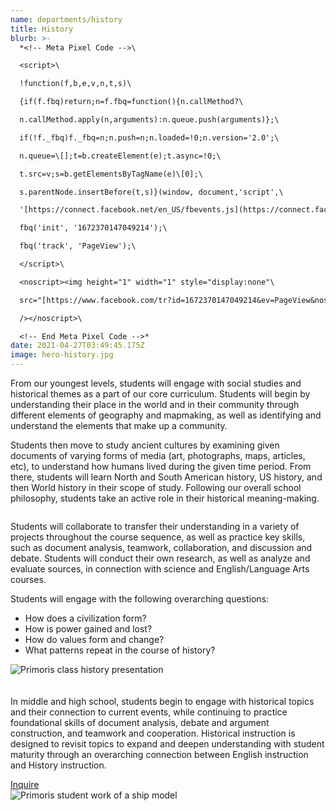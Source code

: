 ```yaml
---
name: departments/history
title: History
blurb: >-
  *<!-- Meta Pixel Code -->\

  <script>\

  !function(f,b,e,v,n,t,s)\

  {if(f.fbq)return;n=f.fbq=​function(){n.callMethod?\

  n.callMethod.apply(n,​arguments):n.queue.push(​arguments)};\

  if(!f._fbq)f._fbq=n;n.push=n;​n.loaded=!0;n.version='2.0';\

  n.queue=\[];t=b.createElement(​e);t.async=!0;\

  t.src=v;s=b.​getElementsByTagName(e)\[0];\

  s.parentNode.insertBefore(t,s)​}(window, document,'script',\

  '[https://connect.facebook.net/​en_US/fbevents.js](https://connect.facebook.net/en_US/fbevents.js)');\

  fbq('init', '1672370147049214');\

  fbq('track', 'PageView');\

  </script>\

  <noscript><img height="1" width="1" style="display:none"\

  src="[https://www.facebook.com/​tr?id=1672370147049214&ev=​PageView&noscript=1](https://www.facebook.com/tr?id=1672370147049214&ev=PageView&noscript=1)"\

  /></noscript>\

  <!-- End Meta Pixel Code -->*
date: 2021-04-27T03:49:45.175Z
image: hero-history.jpg
---
```

<p>From our youngest levels, students will engage with social studies and historical themes as a part of our core curriculum. Students will begin by understanding their place in the world and in their community through different elements of geography and mapmaking, as well as identifying and understand the elements that make up a community.</p>
<p>Students then move to study ancient cultures by examining given documents of varying forms of media (art, photographs, maps, articles, etc), to understand how humans lived during the given time period.  From there, students will learn North and South American history, US history, and then World history in their scope of study. Following our overall school philosophy, students take an active role in their historical meaning-making.</p>
<div class="row">
  <div class="column medium-6">
    <p>Students will collaborate to transfer their understanding in a variety of projects throughout the course sequence, as well as practice key skills, such as document analysis, teamwork, collaboration, and discussion and debate. Students will conduct their own research, as well as analyze and evaluate sources, in connection with science and English/Language Arts courses.</p>
    <p>Students will engage with the following overarching questions:</p>
    <ul class="bullets">
      <li>How does a civilization form?</li>
      <li>How is power gained and lost?</li>
      <li>How do values form and change?</li>
      <li>What patterns repeat in the course of history?</li>
    </ul>
  </div>
  <div class="column medium-6">
    <img src="/img/history-2.jpg" alt="Primoris class history presentation" />
  </div>
</div>
<div class="row" style="margin-top:20px">
  <div class="column medium-6 medium-push-6">
    <p>In middle and high school, students begin to engage with historical topics and their connection to current events, while continuing to practice foundational skills of document analysis, debate and argument construction, and teamwork and cooperation. Historical instruction is designed to revisit topics to expand and deepen understanding with student maturity through an overarching connection between English instruction and History instruction.</p>
    <a href="/contact" class="button secondary" style="margin-top:20px; margin-bottom:40px">Inquire</a>
  </div>
  <div class="column medium-6 medium-pull-6">
    <img src="/img/history-1.jpg" alt="Primoris student work of a ship model" />
  </div>
</div>